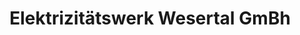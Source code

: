 ---
title: "Elektrizitätswerk Wesertal GmBh"
url: /holzminden/elektrizitaetswerk-wesertal-gmbh/
shop: Elektronik
---